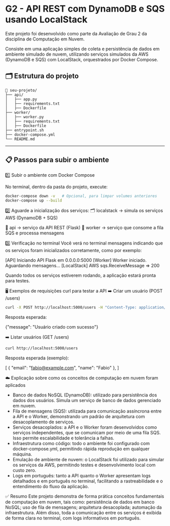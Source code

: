 # G2 - API REST com DynamoDB e SQS usando LocalStack

Este projeto foi desenvolvido como parte da Avaliação de Grau 2 da disciplina de Computação em Nuvem.

Consiste em uma aplicação simples de coleta e persistência de dados em ambiente simulado de nuvem, utilizando serviços simulados da AWS (DynamoDB e SQS) com LocalStack, orquestrados por Docker Compose.

## 🗂️ Estrutura do projeto

```plaintext
📁 seu-projeto/
├── api/
│   ├── app.py
│   ├── requirements.txt
│   ├── Dockerfile
├── worker/
│   ├── worker.py
│   ├── requirements.txt
│   ├── Dockerfile
├── entrypoint.sh
├── docker-compose.yml
└── README.md
```
---

## 📋 Passos para subir o ambiente

1️⃣ Subir o ambiente com Docker Compose

No terminal, dentro da pasta do projeto, execute:

```bash
docker-compose down -v   # Opcional, para limpar volumes anteriores
docker-compose up --build

```

2️⃣ Aguarde a inicialização dos serviços:
🗂️ localstack → simula os serviços AWS (DynamoDB + SQS)

🚀 api → serviço da API REST (Flask)
🚀 worker → serviço que consome a fila SQS e processa mensagens

3️⃣ Verificação no terminal
Você verá no terminal mensagens indicando que os serviços foram inicializados corretamente, como por exemplo:

[API] Iniciando API Flask em 0.0.0.0:5000
[Worker] Worker iniciado. Aguardando mensagens...
[LocalStack] AWS sqs.ReceiveMessage => 200

Quando todos os serviços estiverem rodando, a aplicação estará pronta para testes.

🖥️ Exemplos de requisições curl para testar a API
➡️ Criar um usuário (POST /users)

```bash
curl -X POST http://localhost:5000/users -H "Content-Type: application/json" -d '{"name": "Fabio", "email": "fabio@example.com"}'
```

Resposta esperada: 

{"message": "Usuário criado com sucesso"}

➡️ Listar usuários (GET /users)

```bash
curl http://localhost:5000/users
```
Resposta esperada (exemplo):

[
    {
        "email": "fabio@example.com",
        "name": "Fabio"
    },
]

☁️ Explicação sobre como os conceitos de computação em nuvem foram aplicados
- Banco de dados NoSQL (DynamoDB): utilizado para persistência dos dados dos usuários. Simula um serviço de banco de dados gerenciado em nuvem.
- Fila de mensagens (SQS): utilizada para comunicação assíncrona entre a API e o Worker, demonstrando um padrão de arquitetura com desacoplamento de serviços.
- Serviços desacoplados: a API e o Worker foram desenvolvidos como serviços independentes, que se comunicam por meio de uma fila SQS. Isso permite escalabilidade e tolerância a falhas.
- Infraestrutura como código: todo o ambiente foi configurado com docker-compose.yml, permitindo rápida reprodução em qualquer máquina.
- Emulação de ambiente de nuvem: o LocalStack foi utilizado para simular os serviços da AWS, permitindo testes e desenvolvimento local com custo zero.
- Logs em português: tanto a API quanto o Worker apresentam logs detalhados e em português no terminal, facilitando a rastreabilidade e o entendimento do fluxo da aplicação.

✅ Resumo
Este projeto demonstra de forma prática conceitos fundamentais de computação em nuvem, tais como:
persistência de dados em banco NoSQL;
uso de fila de mensagens;
arquitetura desacoplada;
automação da infraestrutura.
Além disso, toda a comunicação entre os serviços é exibida de forma clara no terminal, com logs informativos em português.